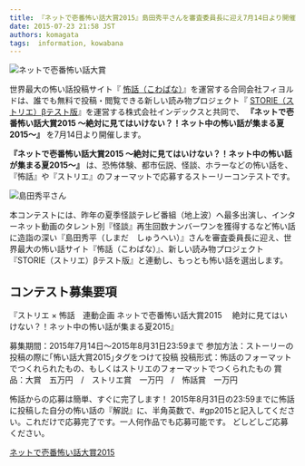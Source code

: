 ```yaml
---
title: 『ネットで壱番怖い話大賞2015』島田秀平さんを審査委員長に迎え7月14日より開催
date: 2015-07-23 21:58 JST
authors: komagata
tags:  information, kowabana
---
```

![ネットで壱番怖い話大賞](http://i.gyazo.com/241a8ed680c9902f5431ef86ff553491.png)

世界最大の怖い話投稿サイト『 [怖話（こわばな）](http://kowabana.jp "怖話（こわばな）")』を運営する合同会社フィヨルドは、誰でも無料で投稿・閲覧できる新しい読み物プロジェクト『 [STORIE（ストリエ）βテスト版](http://storie.jp/ "ストリエ")』を運営する株式会社インデックスと共同で、 **『ネットで壱番怖い話大賞2015 ～絶対に見てはいけない？！ネット中の怖い話が集まる夏2015～』** を7月14日より開催します。

 **『ネットで壱番怖い話大賞2015 ～絶対に見てはいけない？！ネット中の怖い話が集まる夏2015～』** は、恐怖体験、都市伝説、怪談、ホラーなどの怖い話を、『怖話』や『ストリエ』のフォーマットで応募するストーリーコンテストです。

![島田秀平さん](http://i.gyazo.com/0b7127528f8f7605b464b9a79041a335.png)

本コンテストには、昨年の夏季怪談テレビ番組（地上波）へ最多出演し、インターネット動画のタレント別『怪談』再生回数ナンバーワンを獲得するなど怖い話に造詣の深い『島田秀平（しまだ　しゅうへい）』さんを審査委員長に迎え、世界最大の怖い話サイト『怖話（こわばな）』、新しい読み物プロジェクト『STORIE（ストリエ）βテスト版』と連動し、もっとも怖い話を選出します。

## コンテスト募集要項

『ストリエ × 怖話　連動企画 ネットで壱番怖い話大賞2015 　絶対に見てはいけない？！ネット中の怖い話が集まる夏2015』

募集期間：2015年7月14日～2015年8月31日23:59まで 参加方法：ストーリーの投稿の際に｢怖い話大賞2015｣タグをつけて投稿 投稿形式：怖話のフォーマットでつくれられたもの、もしくはストリエのフォーマットでつくられたもの 賞品：大賞　五万円　/　ストリエ賞　一万円　/　怖話賞　一万円

怖話からの応募は簡単、すぐに完了します！ 2015年8月31日の23:59までに怖話に投稿した自分の怖い話の『解説』に、半角英数で、#gp2015と記入してください。これだけで応募完了です。一人何作品でも応募可能です。 どしどしご応募ください。

 [ネットで壱番怖い話大賞2015](http://kowabana.jp/grand_prize_2015 "ネットで壱番怖い話大賞")
